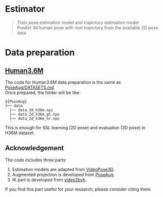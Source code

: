 # Estimator

> Train pose estimation model and trajectory estimation model \
> Predict 3d human pose with root trajectory from the available 2D pose data

# Data preparation
## [Human3.6M](http://vision.imar.ro/human3.6m/)
The code for Human3.6M data preparation is the same as [PoseAug/DATASETS.md](https://github.com/jfzhang95/PoseAug/blob/main/DATASETS.md). \
Once prepared, the folder will be like:
```
${PoseAug}
├── data
  ├── data_3d_h36m.npz
  ├── data_2d_h36m_gt.npz
  ├── data_2d_h36m_hr.npz
```
This is enough for SSL learning (2D pose) and evaluation (3D pose) in H36M dataset.


## Acknowledgement

The code includes three parts:
1) Estimation models are adapted from [VideoPose3D](https://github.com/facebookresearch/VideoPose3D).
2) Augmented projection is developed from [PoseAug](https://github.com/jfzhang95/PoseAug).
3) IK part is developed from [video2bvh](https://github.com/KevinLTT/video2bvh).

If you find this part useful for your research, please consider citing them.